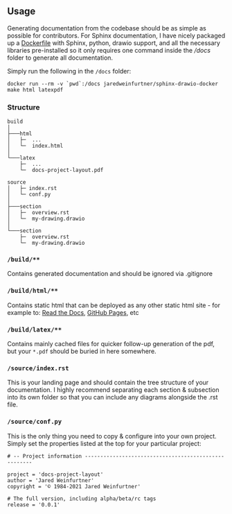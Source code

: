 ## Usage

Generating documentation from the codebase should be as simple as possible for contributors. For Sphinx documentation, I have nicely packaged up a [Dockerfile](https://github.com/jaredweinfurtner/sphinx-drawio-docker) with Sphinx, python, drawio support, and all the necessary libraries pre-installed so it only requires one command inside the */docs* folder to generate all documentation.

Simply run the following in the `/docs` folder:

```shell
docker run --rm -v `pwd`:/docs jaredweinfurtner/sphinx-drawio-docker make html latexpdf
```



### Structure

```
build
│
├───html
│   ├─  ...
│   └─  index.html
│      
└───latex
    ├─  ...
    └─  docs-project-layout.pdf

source
│   ├─ index.rst    
│   └─ conf.py
│
├───section
│   ├─  overview.rst
│   └─  my-drawing.drawio
│   
└───section
    ├─  overview.rst
    └─  my-drawing.drawio
```

### `/build/**`

Contains generated documentation and should be ignored via .gitignore

### `/build/html/**`

Contains static html that can be deployed as any other static html site - for example to: [Read the Docs](https://readthedocs.org/), [GitHub Pages](https://pages.github.com/), etc

### `/build/latex/**`

Contains mainly cached files for quicker follow-up generation of the pdf, but your `*.pdf` should be buried in here somewhere.  

### `/source/index.rst`

This is your landing page and should contain the tree structure of your documentation.  I highly recommend separating each section & subsection into its own folder so that you can include any diagrams alongside the .rst file.

### `/source/conf.py`

This is the only thing you need to copy & configure into your own project. Simply set the properties listed at the top for your particular project:

```shell
# -- Project information -----------------------------------------------------

project = 'docs-project-layout'
author = 'Jared Weinfurtner'
copyright = '© 1984-2021 Jared Weinfurtner'

# The full version, including alpha/beta/rc tags
release = '0.0.1'
```